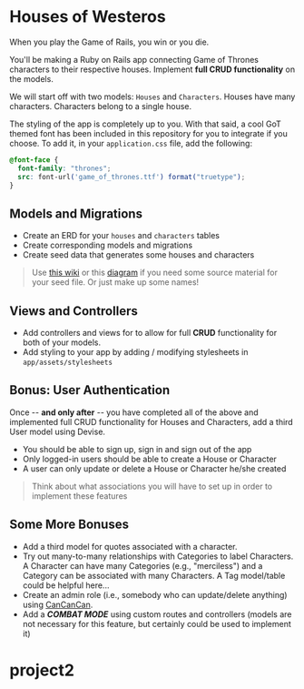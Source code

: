 # Houses of Westeros

When you play the Game of Rails, you win or you die.

You'll be making a Ruby on Rails app connecting Game of Thrones characters to their respective houses. Implement **full CRUD functionality** on the models.

We will start off with two models: `Houses` and `Characters`. Houses have many characters. Characters belong to a single house.

The styling of the app is completely up to you. With that said, a cool GoT themed font has been included in this repository for you to integrate if you choose. To add it, in your `application.css` file, add the following:

```css
@font-face {
  font-family: "thrones";
  src: font-url('game_of_thrones.ttf') format("truetype");
}
```

## Models and Migrations

- Create an ERD for your `houses` and `characters` tables
- Create corresponding models and migrations
- Create seed data that generates some houses and characters

> Use [this wiki](http://gameofthrones.wikia.com/wiki/Game_of_Thrones_Wiki) or this [diagram](http://3.bp.blogspot.com/-w7EWwY4aLaw/UEjPybySOmI/AAAAAAAADRA/F7kZGZGNfPg/s1600/games-of-thrones_a-visual-guide-to-the-faces-of-season-1.jpg) if you need some source material for your seed file. Or just make up some names!

## Views and Controllers

- Add controllers and views for to allow for full **CRUD** functionality for both of your models.
- Add styling to your app by adding / modifying stylesheets in `app/assets/stylesheets`

## Bonus: User Authentication

Once -- **and only after** -- you have completed all of the above and implemented full CRUD functionality for Houses and Characters, add a third User model using Devise.

- You should be able to sign up, sign in and sign out of the app
- Only logged-in users should be able to create a House or Character
- A user can only update or delete a House or Character he/she created

> Think about what associations you will have to set up in order to implement these features

## Some More Bonuses

- Add a third model for quotes associated with a character.
- Try out many-to-many relationships with Categories to label Characters. A Character can have many Categories (e.g., "merciless") and a Category can be associated with many Characters. A Tag model/table could be helpful here...
- Create an admin role (i.e., somebody who can update/delete anything) using [CanCanCan](https://github.com/CanCanCommunity/cancancan).
- Add a ***COMBAT MODE*** using custom routes and controllers (models are not necessary for this feature, but certainly could be used to implement it)
# project2
